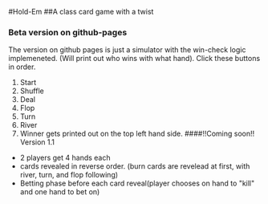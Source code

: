 #Hold-Em
##A class card game with a twist
### Beta version on github-pages
The version on github pages is just a simulator with the win-check logic implemeneted. (Will print out who wins with what hand). Click these buttons in order.
1. Start
2. Shuffle
3. Deal
4. Flop
5. Turn
6. River
7. Winner gets printed out on the top left hand side.
####!!Coming soon!! Version 1.1
- 2 players get 4 hands each
- cards revealed in reverse order. (burn cards are revelead at first, with river, turn, and flop following)
- Betting phase before each card reveal(player chooses on hand to "kill" and one hand to bet on)
